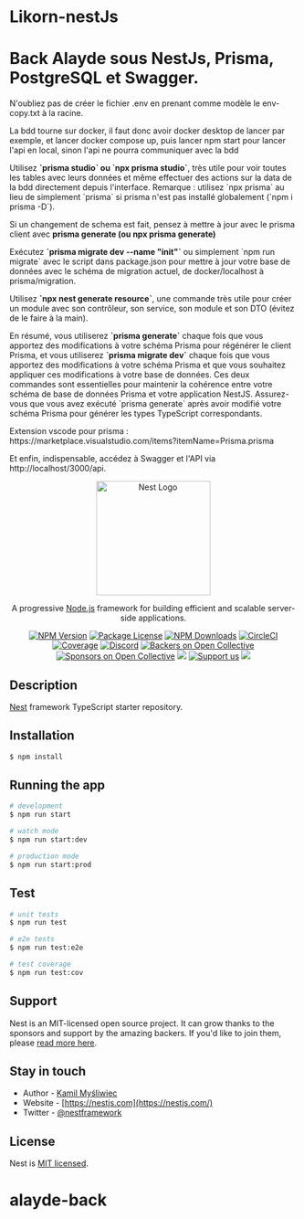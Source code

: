# Likorn-nestJs

<h1>Back Alayde sous NestJs, Prisma, PostgreSQL et Swagger.</h1>
<p>
  N'oubliez pas de créer le fichier .env en prenant comme modèle le env-copy.txt à la racine.
</p>
<p>La bdd tourne sur docker, il faut donc avoir docker desktop de lancer par exemple, et lancer docker compose up, puis lancer npm start pour lancer l'api en local, sinon l'api ne pourra communiquer avec la bdd</p>
<p>
  Utilisez <strong>`prisma studio` ou `npx prisma studio`</strong>, très utile pour voir toutes les tables avec leurs données et même effectuer des actions sur la data de la bdd directement depuis l'interface. Remarque : utilisez `npx prisma` au lieu de simplement `prisma` si prisma n'est pas installé globalement (`npm i prisma -D`).
</p>
<p>Si un changement de schema est fait, pensez à mettre à jour avec le prisma client avec <strong>prisma generate (ou npx prisma generate)</strong>
<p>
  Exécutez  <strong>`prisma migrate dev --name "init"`</strong> ou simplement `npm run migrate` avec le script dans package.json pour mettre à jour votre base de données avec le schéma de migration actuel, de docker/localhost à prisma/migration.
</p>
<p>
  Utilisez <strong>`npx nest generate resource`</strong>, une commande très utile pour créer un module avec son contrôleur, son service, son module et son DTO (évitez de le faire à la main).
</p>
<p>
  En résumé, vous utiliserez <strong>`prisma generate`</strong> chaque fois que vous apportez des modifications à votre schéma Prisma pour régénérer le client Prisma, et vous utiliserez <strong>`prisma migrate dev`</strong> chaque fois que vous apportez des modifications à votre schéma Prisma et que vous souhaitez appliquer ces modifications à votre base de données. Ces deux commandes sont essentielles pour maintenir la cohérence entre votre schéma de base de données Prisma et votre application NestJS. Assurez-vous que vous avez exécuté `prisma generate` après avoir modifié votre schéma Prisma pour générer les types TypeScript correspondants.
</p>
<p>
  Extension vscode pour prisma : https://marketplace.visualstudio.com/items?itemName=Prisma.prisma
</p>

<p>
  Et enfin, indispensable, accédez à Swagger et l'API via http://localhost/3000/api.
</p>

<p align="center">
  <a href="http://nestjs.com/" target="blank"><img src="https://nestjs.com/img/logo-small.svg" width="200" alt="Nest Logo" /></a>
</p>

[circleci-image]: https://img.shields.io/circleci/build/github/nestjs/nest/master?token=abc123def456
[circleci-url]: https://circleci.com/gh/nestjs/nest

  <p align="center">A progressive <a href="http://nodejs.org" target="_blank">Node.js</a> framework for building efficient and scalable server-side applications.</p>
    <p align="center">
<a href="https://www.npmjs.com/~nestjscore" target="_blank"><img src="https://img.shields.io/npm/v/@nestjs/core.svg" alt="NPM Version" /></a>
<a href="https://www.npmjs.com/~nestjscore" target="_blank"><img src="https://img.shields.io/npm/l/@nestjs/core.svg" alt="Package License" /></a>
<a href="https://www.npmjs.com/~nestjscore" target="_blank"><img src="https://img.shields.io/npm/dm/@nestjs/common.svg" alt="NPM Downloads" /></a>
<a href="https://circleci.com/gh/nestjs/nest" target="_blank"><img src="https://img.shields.io/circleci/build/github/nestjs/nest/master" alt="CircleCI" /></a>
<a href="https://coveralls.io/github/nestjs/nest?branch=master" target="_blank"><img src="https://coveralls.io/repos/github/nestjs/nest/badge.svg?branch=master#9" alt="Coverage" /></a>
<a href="https://discord.gg/G7Qnnhy" target="_blank"><img src="https://img.shields.io/badge/discord-online-brightgreen.svg" alt="Discord"/></a>
<a href="https://opencollective.com/nest#backer" target="_blank"><img src="https://opencollective.com/nest/backers/badge.svg" alt="Backers on Open Collective" /></a>
<a href="https://opencollective.com/nest#sponsor" target="_blank"><img src="https://opencollective.com/nest/sponsors/badge.svg" alt="Sponsors on Open Collective" /></a>
  <a href="https://paypal.me/kamilmysliwiec" target="_blank"><img src="https://img.shields.io/badge/Donate-PayPal-ff3f59.svg"/></a>
    <a href="https://opencollective.com/nest#sponsor"  target="_blank"><img src="https://img.shields.io/badge/Support%20us-Open%20Collective-41B883.svg" alt="Support us"></a>
  <a href="https://twitter.com/nestframework" target="_blank"><img src="https://img.shields.io/twitter/follow/nestframework.svg?style=social&label=Follow"></a>
</p>
  <!--[![Backers on Open Collective](https://opencollective.com/nest/backers/badge.svg)](https://opencollective.com/nest#backer)
  [![Sponsors on Open Collective](https://opencollective.com/nest/sponsors/badge.svg)](https://opencollective.com/nest#sponsor)-->

## Description

[Nest](https://github.com/nestjs/nest) framework TypeScript starter repository.

## Installation

```bash
$ npm install
```

## Running the app

```bash
# development
$ npm run start

# watch mode
$ npm run start:dev

# production mode
$ npm run start:prod
```

## Test

```bash
# unit tests
$ npm run test

# e2e tests
$ npm run test:e2e

# test coverage
$ npm run test:cov
```

## Support

Nest is an MIT-licensed open source project. It can grow thanks to the sponsors and support by the amazing backers. If you'd like to join them, please [read more here](https://docs.nestjs.com/support).

## Stay in touch

- Author - [Kamil Myśliwiec](https://kamilmysliwiec.com)
- Website - [https://nestjs.com](https://nestjs.com/)
- Twitter - [@nestframework](https://twitter.com/nestframework)

## License

Nest is [MIT licensed](LICENSE).
# alayde-back
